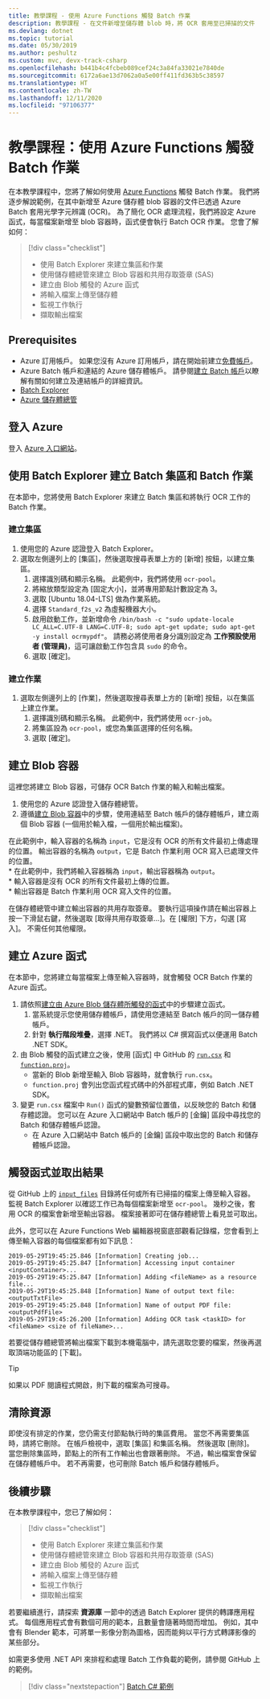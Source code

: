 ```yaml
---
title: 教學課程 - 使用 Azure Functions 觸發 Batch 作業
description: 教學課程 - 在文件新增至儲存體 blob 時，將 OCR 套用至已掃描的文件
ms.devlang: dotnet
ms.topic: tutorial
ms.date: 05/30/2019
ms.author: peshultz
ms.custom: mvc, devx-track-csharp
ms.openlocfilehash: b441b4c4fcbeb089cef24c3a84fa33021e7840de
ms.sourcegitcommit: 6172a6ae13d7062a0a5e00ff411fd363b5c38597
ms.translationtype: HT
ms.contentlocale: zh-TW
ms.lasthandoff: 12/11/2020
ms.locfileid: "97106377"
---
```

# <a name="tutorial-trigger-a-batch-job-using-azure-functions"></a>教學課程：使用 Azure Functions 觸發 Batch 作業

在本教學課程中，您將了解如何使用 [Azure Functions](../azure-functions/functions-overview.md) 觸發 Batch 作業。 我們將逐步解說範例，在其中新增至 Azure 儲存體 blob 容器的文件已透過 Azure Batch 套用光學字元辨識 (OCR)。 為了簡化 OCR 處理流程，我們將設定 Azure 函式，每當檔案新增至 blob 容器時，函式便會執行 Batch OCR 作業。 您會了解如何：

> [!div class="checklist"]
> * 使用 Batch Explorer 來建立集區和作業
> * 使用儲存體總管來建立 Blob 容器和共用存取簽章 (SAS)
> * 建立由 Blob 觸發的 Azure 函式
> * 將輸入檔案上傳至儲存體
> * 監視工作執行
> * 擷取輸出檔案

## <a name="prerequisites"></a>Prerequisites

* Azure 訂用帳戶。 如果您沒有 Azure 訂用帳戶，請在開始前建立[免費帳戶](https://azure.microsoft.com/free/)。
* Azure Batch 帳戶和連結的 Azure 儲存體帳戶。 請參閱[建立 Batch 帳戶](quick-create-portal.md#create-a-batch-account)以瞭解有關如何建立及連結帳戶的詳細資訊。
* [Batch Explorer](https://azure.github.io/BatchExplorer/)
* [Azure 儲存體總管](https://azure.microsoft.com/features/storage-explorer/)

## <a name="sign-in-to-azure"></a>登入 Azure

登入 [Azure 入口網站](https://portal.azure.com)。

## <a name="create-a-batch-pool-and-batch-job-using-batch-explorer"></a>使用 Batch Explorer 建立 Batch 集區和 Batch 作業

在本節中，您將使用 Batch Explorer 來建立 Batch 集區和將執行 OCR 工作的 Batch 作業。 

### <a name="create-a-pool"></a>建立集區

1. 使用您的 Azure 認證登入 Batch Explorer。
1. 選取左側邊列上的 [集區]，然後選取搜尋表單上方的 [新增] 按鈕，以建立集區。 
    1. 選擇識別碼和顯示名稱。 此範例中，我們將使用 `ocr-pool`。
    1. 將縮放類型設定為 [固定大小]，並將專用節點計數設定為 3。
    1. 選取 [Ubuntu 18.04-LTS] 做為作業系統。
    1. 選擇 `Standard_f2s_v2` 為虛擬機器大小。
    1. 啟用啟動工作，並新增命令 `/bin/bash -c "sudo update-locale LC_ALL=C.UTF-8 LANG=C.UTF-8; sudo apt-get update; sudo apt-get -y install ocrmypdf"`。 請務必將使用者身分識別設定為 **工作預設使用者 (管理員)**，這可讓啟動工作包含具 `sudo` 的命令。
    1. 選取 [確定]。
### <a name="create-a-job"></a>建立作業

1. 選取左側邊列上的 [作業]，然後選取搜尋表單上方的 [新增] 按鈕，以在集區上建立作業。 
    1. 選擇識別碼和顯示名稱。 此範例中，我們將使用 `ocr-job`。
    1. 將集區設為 `ocr-pool`，或您為集區選擇的任何名稱。
    1. 選取 [確定]。


## <a name="create-blob-containers"></a>建立 Blob 容器

這裡您將建立 Blob 容器，可儲存 OCR Batch 作業的輸入和輸出檔案。

1. 使用您的 Azure 認證登入儲存體總管。
1. 遵循[建立 Blob 容器](../vs-azure-tools-storage-explorer-blobs.md#create-a-blob-container)中的步驟，使用連結至 Batch 帳戶的儲存體帳戶，建立兩個 Blob 容器 (一個用於輸入檔，一個用於輸出檔案)。

在此範例中，輸入容器的名稱為 `input`，它是沒有 OCR 的所有文件最初上傳處理的位置。 輸出容器的名稱為 `output`，它是 Batch 作業利用 OCR 寫入已處理文件的位置。  
    * 在此範例中，我們將輸入容器稱為 `input`，輸出容器稱為 `output`。  
    * 輸入容器是沒有 OCR 的所有文件最初上傳的位置。  
    * 輸出容器是 Batch 作業利用 OCR 寫入文件的位置。  

在儲存體總管中建立輸出容器的共用存取簽章。 要執行這項操作請在輸出容器上按一下滑鼠右鍵，然後選取 [取得共用存取簽章...]。在 [權限] 下方，勾選 [寫入]。 不需任何其他權限。  

## <a name="create-an-azure-function"></a>建立 Azure 函式

在本節中，您將建立每當檔案上傳至輸入容器時，就會觸發 OCR Batch 作業的 Azure 函式。

1. 請依照[建立由 Azure Blob 儲存體所觸發的函式](../azure-functions/functions-create-storage-blob-triggered-function.md)中的步驟建立函式。
    1. 當系統提示您使用儲存體帳戶，請使用您連結至 Batch 帳戶的同一儲存體帳戶。
    1. 針對 **執行階段堆疊**，選擇 .NET。 我們將以 C# 撰寫函式以便運用 Batch .NET SDK。
1. 由 Blob 觸發的函式建立之後，使用 [函式] 中 GitHub 的 [`run.csx`](https://github.com/Azure-Samples/batch-functions-tutorial/blob/master/run.csx) 和 [`function.proj`](https://github.com/Azure-Samples/batch-functions-tutorial/blob/master/function.proj)。
    * 當新的 Blob 新增至輸入 Blob 容器時，就會執行 `run.csx`。
    * `function.proj` 會列出您函式程式碼中的外部程式庫，例如 Batch .NET SDK。
1. 變更 `run.csx` 檔案中 `Run()` 函式的變數預留位置值，以反映您的 Batch 和儲存體認證。 您可以在 Azure 入口網站中 Batch 帳戶的 [金鑰] 區段中尋找您的 Batch 和儲存體帳戶認證。
    * 在 Azure 入口網站中 Batch 帳戶的 [金鑰] 區段中取出您的 Batch 和儲存體帳戶認證。 

## <a name="trigger-the-function-and-retrieve-results"></a>觸發函式並取出結果

從 GitHub 上的 [`input_files`](https://github.com/Azure-Samples/batch-functions-tutorial/tree/master/input_files) 目錄將任何或所有已掃描的檔案上傳至輸入容器。 監視 Batch Explorer 以確認工作已為每個檔案新增至 `ocr-pool`。 幾秒之後，套用 OCR 的檔案會新增至輸出容器。 檔案接著即可在儲存體總管上看見並可取出。

此外，您可以在 Azure Functions Web 編輯器視窗底部觀看記錄檔，您會看到上傳至輸入容器的每個檔案都有如下訊息：

```
2019-05-29T19:45:25.846 [Information] Creating job...
2019-05-29T19:45:25.847 [Information] Accessing input container <inputContainer>...
2019-05-29T19:45:25.847 [Information] Adding <fileName> as a resource file...
2019-05-29T19:45:25.848 [Information] Name of output text file: <outputTxtFile>
2019-05-29T19:45:25.848 [Information] Name of output PDF file: <outputPdfFile>
2019-05-29T19:45:26.200 [Information] Adding OCR task <taskID> for <fileName> <size of fileName>...
```

若要從儲存體總管將輸出檔案下載到本機電腦中，請先選取您要的檔案，然後再選取頂端功能區的 [下載]。 

> [!TIP]
> 如果以 PDF 閱讀程式開啟，則下載的檔案為可搜尋。

## <a name="clean-up-resources"></a>清除資源

即使沒有排定的作業，您仍需支付節點執行時的集區費用。 當您不再需要集區時，請將它刪除。 在帳戶檢視中，選取 [集區] 和集區名稱。 然後選取 [刪除]。 當您刪除集區時，節點上的所有工作輸出也會跟著刪除。 不過，輸出檔案會保留在儲存體帳戶中。 若不再需要，也可刪除 Batch 帳戶和儲存體帳戶。

## <a name="next-steps"></a>後續步驟

在本教學課程中，您已了解如何：

> [!div class="checklist"]
> * 使用 Batch Explorer 來建立集區和作業
> * 使用儲存體總管來建立 Blob 容器和共用存取簽章 (SAS)
> * 建立由 Blob 觸發的 Azure 函式
> * 將輸入檔案上傳至儲存體
> * 監視工作執行
> * 擷取輸出檔案


若要繼續進行，請探索 **資源庫** 一節中的透過 Batch Explorer 提供的轉譯應用程式。 每個應用程式會有數個可用的範本，且數量會隨著時間而增加。 例如，其中會有 Blender 範本，可將單一影像分割為圖格，因而能夠以平行方式轉譯影像的某些部分。

如需更多使用 .NET API 來排程和處理 Batch 工作負載的範例，請參閱 GitHub 上的範例。

> [!div class="nextstepaction"]
> [Batch C# 範例](https://github.com/Azure-Samples/azure-batch-samples/tree/master/CSharp)

